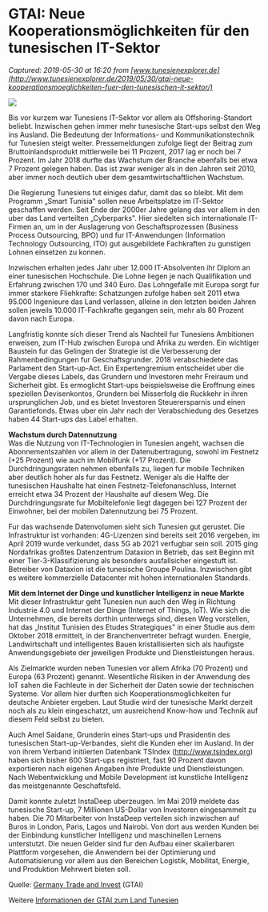 # GTAI: Neue Kooperationsmöglichkeiten für den tunesischen IT-Sektor

_Captured: 2019-05-30 at 16:20 from [www.tunesienexplorer.de](http://www.tunesienexplorer.de/2019/05/30/gtai-neue-kooperationsmoeglichkeiten-fuer-den-tunesischen-it-sektor/)_

![](http://www.tunesienexplorer.de/wp-content/uploads/2019/05/800_telekommunikation.jpg)

Bis vor kurzem war Tunesiens IT-Sektor vor allem als Offshoring-Standort beliebt. Inzwischen gehen immer mehr tunesische Start-ups selbst den Weg ins Ausland. Die Bedeutung der Informations- und Kommunikationstechnik fur Tunesien steigt weiter. Pressemeldungen zufolge liegt der Beitrag zum Bruttoinlandsprodukt mittlerweile bei 11 Prozent, 2017 lag er noch bei 7 Prozent. Im Jahr 2018 durfte das Wachstum der Branche ebenfalls bei etwa 7 Prozent gelegen haben. Das ist zwar weniger als in den Jahren seit 2010, aber immer noch deutlich uber dem gesamtwirtschaftlichen Wachstum.

Die Regierung Tunesiens tut einiges dafur, damit das so bleibt. Mit dem Programm „Smart Tunisia" sollen neue Arbeitsplatze im IT-Sektor geschaffen werden. Seit Ende der 2000er Jahre gelang das vor allem in den uber das Land verteilten „Cyberparks". Hier siedelten sich internationale IT-Firmen an, um in der Auslagerung von Geschaftsprozessen (Business Process Outsourcing, BPO) und fur IT-Anwendungen (Information Technology Outsourcing, ITO) gut ausgebildete Fachkraften zu gunstigen Lohnen einsetzen zu konnen.

Inzwischen erhalten jedes Jahr uber 12.000 IT-Absolventen ihr Diplom an einer tunesischen Hochschule. Die Lohne liegen je nach Qualifikation und Erfahrung zwischen 170 und 340 Euro. Das Lohngefalle mit Europa sorgt fur immer starkere Fliehkrafte: Schatzungen zufolge haben seit 2011 etwa 95.000 Ingenieure das Land verlassen, alleine in den letzten beiden Jahren sollen jeweils 10.000 IT-Fachkrafte gegangen sein, mehr als 80 Prozent davon nach Europa.

Langfristig konnte sich dieser Trend als Nachteil fur Tunesiens Ambitionen erweisen, zum IT-Hub zwischen Europa und Afrika zu werden. Ein wichtiger Baustein fur das Gelingen der Strategie ist die Verbesserung der Rahmenbedingungen fur Geschaftsgrunder. 2018 verabschiedete das Parlament den Start-up-Act. Ein Expertengremium entscheidet uber die Vergabe dieses Labels, das Grundern und Investoren mehr Freiraum und Sicherheit gibt. Es ermoglicht Start-ups beispielsweise die Eroffnung eines speziellen Devisenkontos, Grundern bei Misserfolg die Ruckkehr in ihren ursprunglichen Job, und es bietet Investoren Steuerersparnis und einen Garantiefonds. Etwas uber ein Jahr nach der Verabschiedung des Gesetzes haben 44 Start-ups das Label erhalten.

**Wachstum durch Datennutzung**  
Was die Nutzung von IT-Technologien in Tunesien angeht, wachsen die Abonnementszahlen vor allem in der Datenubertragung, sowohl im Festnetz (+25 Prozent) wie auch im Mobilfunk (+17 Prozent). Die Durchdringungsraten nehmen ebenfalls zu, liegen fur mobile Techniken aber deutlich hoher als fur das Festnetz. Weniger als die Halfte der tunesischen Haushalte hat einen Festnetz-Telefonanschluss, Internet erreicht etwa 34 Prozent der Haushalte auf diesem Weg. Die Durchdringungsrate fur Mobiltelefonie liegt dagegen bei 127 Prozent der Einwohner, bei der mobilen Datennutzung bei 75 Prozent.

Fur das wachsende Datenvolumen sieht sich Tunesien gut gerustet. Die Infrastruktur ist vorhanden: 4G-Lizenzen sind bereits seit 2016 vergeben, im April 2019 wurde verkundet, dass 5G ab 2021 verfugbar sein soll. 2015 ging Nordafrikas großtes Datenzentrum Dataxion in Betrieb, das seit Beginn mit einer Tier-3-Klassifizierung als besonders ausfallsicher eingestuft ist. Betreiber von Dataxion ist die tunesische Groupe Poulina. Inzwischen gibt es weitere kommerzielle Datacenter mit hohen internationalen Standards.

**Mit dem Internet der Dinge und kunstlicher Intelligenz in neue Markte**  
Mit dieser Infrastruktur geht Tunesien nun auch den Weg in Richtung Industrie 4.0 und Internet der Dinge (Internet of Things, IoT). Wie sich die Unternehmen, die bereits dorthin unterwegs sind, diesen Weg vorstellen, hat das „Institut Tunisien des Etudes Strategiques" in einer Studie aus dem Oktober 2018 ermittelt, in der Branchenvertreter befragt wurden. Energie, Landwirtschaft und intelligentes Bauen kristallisierten sich als haufigste Anwendungsgebiete der jeweiligen Produkte und Dienstleistungen heraus.

Als Zielmarkte wurden neben Tunesien vor allem Afrika (70 Prozent) und Europa (63 Prozent) genannt. Wesentliche Risiken in der Anwendung des IoT sahen die Fachleute in der Sicherheit der Daten sowie der technischen Systeme. Vor allem hier durften sich Kooperationsmoglichkeiten fur deutsche Anbieter ergeben. Laut Studie wird der tunesische Markt derzeit noch als zu klein eingeschatzt, um ausreichend Know-how und Technik auf diesem Feld selbst zu bieten.

Auch Amel Saidane, Grunderin eines Start-ups und Prasidentin des tunesischen Start-up-Verbandes, sieht die Kunden eher im Ausland. In der von ihrem Verband initiierten Datenbank TSIndex (<http://www.tsindex.org>) haben sich bisher 600 Start-ups registriert, fast 90 Prozent davon exportieren nach eigenen Angaben ihre Produkte und Dienstleistungen. Nach Webentwicklung und Mobile Development ist kunstliche Intelligenz das meistgenannte Geschaftsfeld.

Damit konnte zuletzt InstaDeep uberzeugen. Im Mai 2019 meldete das tunesische Start-up, 7 Millionen US-Dollar von Investoren eingesammelt zu haben. Die 70 Mitarbeiter von InstaDeep verteilen sich inzwischen auf Buros in London, Paris, Lagos und Nairobi. Von dort aus werden Kunden bei der Einbindung kunstlicher Intelligenz und maschinellen Lernens unterstutzt. Die neuen Gelder sind fur den Aufbau einer skalierbaren Plattform vorgesehen, die Anwendern bei der Optimierung und Automatisierung vor allem aus den Bereichen Logistik, Mobilitat, Energie, und Produktion Mehrwert bieten soll.

Quelle: [Germany Trade and Invest](https://www.gtai.de/GTAI/Navigation/DE/Trade/Maerkte/suche,t=tunesiens-itsektor-bietet-neue-kooperationsmoeglichkeiten,did=2309366.html) (GTAI)

Weitere [Informationen der GTAI zum Land Tunesien](http://www.gtai.de/tunesien)
